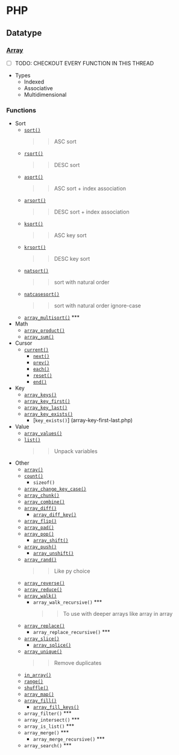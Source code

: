 # PHP
## Datatype
### [Array](https://www.php.net/manual/en/ref.array.php)
- [ ] TODO: CHECKOUT EVERY FUNCTION IN THIS THREAD
- Types
    - Indexed
    - Associative 
    - Multidimensional
### Functions
- Sort
    - [`sort()`](array-sort.php)
        >> ASC sort
    - [`rsort()`](array-sort.php)
        >> DESC sort
    - [`asort()`](array-sort.php)
        >> ASC sort + index association
    - [`arsort()`](array-sort.php)
        >> DESC sort + index association
    - [`ksort()`](array-sort.php)
        >> ASC key sort
    - [`krsort()`](array-sort.php)
        >> DESC key sort
    - [`natsort()`](array-sort.php)
        >> sort with natural order
    - [`natcasesort()`](array-sort.php)
        >> sort with natural order ignore-case
    - [`array_multisort()`](array-multisort.php) ***
- Math
    - [`array_product()`](array-math.php)
    - [`array_sum()`](array-math.php)
- Cursor 
    - [`current()`](array-each.php)
        - [`next()`](array-each.php)
        - [`prev()`](array-each.php)
        - [`each()`](array-each.php)
        - [`reset()`](array-each.php)
        - [`end()`](array-each.php)
- Key
    - [`array_keys()`](array-key-value.php)
    - [`array_key_first()`](array-key-first-last.php)
    - [`array_key_last()`](array-key-first-last.php)
    - [`array_key_exists()`](array-key-first-last.php)
        - [`key_exists()`] (array-key-first-last.php)
- Value
    - [`array_values()`](array-key-value.php)
    - [`list()`](array-list.php)
        >> Unpack variables
- Other
    - [`array()`](array-output.php)
    - [`count()`](array-count.php)
        - `sizeof()`
    - [`array_change_key_case()`](array-change-case.php)
    - [`array_chunk()`](array-chuck.php)
    - [`array_combine()`](array-combine.php)
    - [`array_diff()`](array-diff.php)
        - [`array_diff_key()`](array-diff.php)
    - [`array_flip()`](array-flip.php)
    - [`array_pad()`](array-pad.php)
    - [`array_pop()`](array-push-pop.php)
        - [`array_shift()`](array-push-pop.php)
    - [`array_push()`](array-push-pop.php)
        - [`array_unshift()`](array-push-pop.php)
    - [`array_rand()`](array-func.php)
        >> Like py choice
    - [`array_reverse()`](array-func.php)
    - [`array_reduce()`](array-reduce.php)
    - [`array_walk()`](array-walk.php)
        - `array_walk_recursive()` ***
            >> To use with deeper arrays like array in array
    - [`array_replace()`](array-replace.php)
        - `array_replace_recursive()` ***
    - [`array_slice()`](array-slice.php)
        - [`array_splice()`](array-slice.php)
    - [`array_unique()`](array-uq.php)
        >> Remove duplicates
    - [`in_array()`](array-in.php)
    - [`range()`](array-range.php)
    - [`shuffle()`](array-shuffle.php)
    - [`array_map()`](array-map.php)
    - [`array_fill()`](array-fill.php)
        - [`array_fill_keys()`](array-fill.php)
    - `array_filter()` ***
    - `array_intersect()` ***
    - `array_is_list()` ***
    - `array_merge()` ***
        - `array_merge_recursive()` ***
    - `array_search()` ***